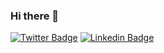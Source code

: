 ### Hi there 👋

[![Twitter Badge](https://img.shields.io/badge/-@lukemorales-1ca0f1?style=flat-square&labelColor=1ca0f1&logo=twitter&logoColor=white&link=https://twitter.com/brennogf)](https://twitter.com/brennogf)
[![Linkedin Badge](https://img.shields.io/badge/-Luke%20Morales-blue?style=flat-square&logo=Linkedin&logoColor=white&link=https://www.linkedin.com/in/brenno-givigier)](https://www.linkedin.com/in/brenno-givigier)
